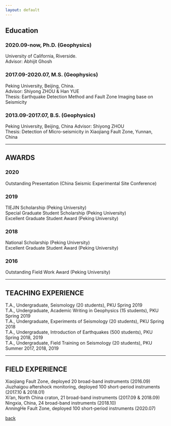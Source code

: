 ```yaml
---
layout: default
---
```

## Education

### 2020.09-now, Ph.D. (Geophysics)
University of California, Riverside.  <br>
Advisor: Abhijit Ghosh <br>

### 2017.09-2020.07, M.S. (Geophysics)
Peking University, Beijing, China.   
Advisor: Shiyong ZHOU & Han YUE <br>
Thesis: Earthquake Detection Method and Fault Zone Imaging base on Seismicity <br>

### 2013.09-2017.07, B.S. (Geophysics) 
Peking University, Beijing, China
Advisor: Shiyong ZHOU <br>
Thesis: Detection of Micro-seismicity in Xiaojiang Fault Zone, Yunnan, China <br>

* * *
## AWARDS
### 2020
Outstanding Presentation (China Seismic Experimental Site Conference) <br>

### 2019
TIEJIN Scholarship (Peking University) <br>
Special Graduate Student Scholarship (Peking University) <br>
Excellent Graduate Student Award (Peking University) <br>

### 2018
National Scholarship (Peking University)  <br>
Excellent Graduate Student Award (Peking University) <br>

### 2016
Outstanding Field Work Award (Peking University) <br>

* * *
## TEACHING EXPERIENCE

T.A., Undergraduate, Seismology (20 students), PKU Spring 2019 <br>
T.A., Undergraduate, Academic Writing in Geophysics (15 students), PKU Spring 2019 <br>
T.A., Undergraduate, Experiments of Seismology (20 students), PKU Spring 2018 <br>
T.A., Undergraduate, Introduction of Earthquakes (500 students), PKU Spring 2018, 2019 <br>
T.A., Undergraduate, Field Training on Seismology (20 students), PKU Summer 2017, 2018, 2019 <br>


* * *
## FIELD EXPERIENCE

Xiaojiang Fault Zone, deployed 20 broad-band instruments (2016.09) <br>
Jiuzhaigou aftershock monitoring, deployed 100 short-period instruments (2017.10 & 2018.01) <br>
Xi’an, North China craton, 21 broad-band instruments (2017.09 & 2018.09) <br>
Ningxia, China, 24 broad-band instruments (2018.10) <br>
AnningHe Fault Zone, deployed 100 short-period instruments (2020.07) <br>


[back](./)